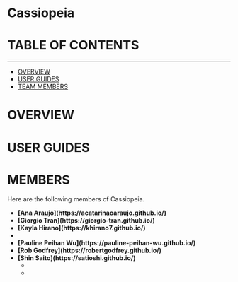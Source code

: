 # Cassiopeia

# TABLE OF CONTENTS

---

- [OVERVIEW](#OVERVIEW)
- [USER GUIDES](#USER_GUIDES)
- [TEAM MEMBERS](#MEMBERS)

# OVERVIEW

# USER GUIDES

# MEMBERS

Here are the following members of Cassiopeia.

<ul>
<li><b>[Ana Araujo](https://acatarinaoaraujo.github.io/)</b>
<li><b>[Giorgio Tran](https://giorgio-tran.github.io/)</b>
</li>
<li><b>[Kayla Hirano](https://khirano7.github.io/)</b></li>
<li>
<li><b>[Pauline Peihan Wu](https://pauline-peihan-wu.github.io/)</b>
</li>
<li><b>[Rob Godfrey](https://robertgodfrey.github.io/)</b>
</li>
<li><b>[Shin Saito](https://satioshi.github.io/)</b>
<ul>
<li></li>
<li></li>
</ul>
</li>
</ul>
